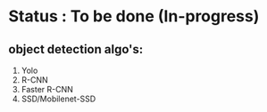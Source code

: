 # Status : To be done (In-progress)

## object detection algo's:

1. Yolo
2. R-CNN
3. Faster R-CNN
4. SSD/Mobilenet-SSD

